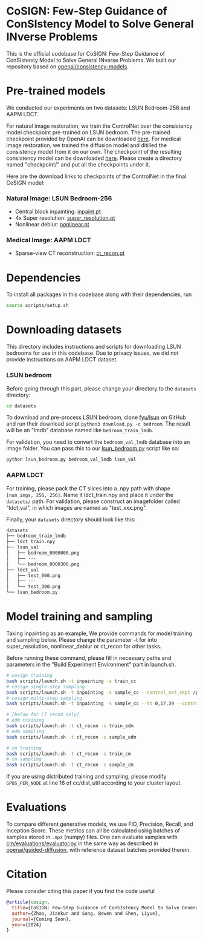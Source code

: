 # CoSIGN: Few-Step Guidance of ConSIstency Model to Solve General INverse Problems

This is the official codebase for CoSIGN: Few-Step Guidance of ConSIstency Model to Solve General INverse Problems. We built our repository based on  [openai/consistency-models](https://github.com/openai/consistency_models).

# Pre-trained models

We conducted our experiments on two datasets: LSUN Bedroom-256 and AAPM LDCT.

For natural image restoration, we train the ControlNet over the consistency model checkpoint pre-trained on LSUN bedroom. The pre-trained checkpoint provided by OpenAI can be downloaded [here](https://openaipublic.blob.core.windows.net/consistency/cd_bedroom256_lpips.pt). For medical image restoration, we trained the diffusion model and ditilled the consistency model from it on our own. The checkpoint of the resulting consistency model can be downloaded [here](https://drive.google.com/file/d/1j17aTgmfyEBqGvkgS1Yy7VAdYK8uLXDg/view?usp=sharing). Please create a directory named "checkpoint/" and put all the checkpoints under it.

Here are the download links to checkpoints of the ControlNet in the final CoSIGN model:

### Natural Image: LSUN Bedroom-256

 * Central block inpainting: [inpaint.pt](https://drive.google.com/file/d/1pgOzYEeFrzsx2RdP0uLJ8Vw7Sn1_Wjaf/view?usp=sharing)
 * 4x Super resolution: [super_resolution.pt](https://drive.google.com/file/d/1MI0F62YTfdD77d07OJoAslSY1LMiPN_U/view?usp=sharing)
 * Nonlinear deblur: [nonlinear.pt](https://drive.google.com/file/d/1aO4-RnqasbP5Y96dhRt3AgIirElAq8b5/view?usp=sharing)

### Medical Image: AAPM LDCT

 * Sparse-view CT reconstruction: [ct_recon.pt](https://drive.google.com/file/d/1rnTcR_b-S1QOWaeJ7SX60BQwvEr4fg45/view?usp=sharing)

# Dependencies

To install all packages in this codebase along with their dependencies, run
```bash
source scripts/setup.sh
```

# Downloading datasets

This directory includes instructions and scripts for downloading LSUN bedrooms for use in this codebase. Due to privacy issues, we did not provide instructions on AAPM LDCT dataset.

### LSUN bedroom

Before going through this part, please change your directory to the `datasets` directory:
```bash
cd datasets
```

To download and pre-process LSUN bedroom, clone [fyu/lsun](https://github.com/fyu/lsun) on GitHub and run their download script `python3 download.py -c bedroom`. The result will be an "lmdb" database named like `bedroom_train_lmdb`.

For validation, you need to convert the `bedroom_val_lmdb` database into an image folder. You can pass this to our [lsun_bedroom.py](lsun_bedroom.py) script like so:

```bash
python lsun_bedroom.py bedroom_val_lmdb lsun_val
```

### AAPM LDCT

For training, please pack the CT slices into a .npy path with shape `[num_imgs, 256, 256]`. Name it ldct_train.npy and place it under the `datasets/` path. For validation, please construct an imagefolder called "ldct_val", in which images are named as "test_xxx.png".

Finally, your `datasets` directory should look like this:
```bash
datasets
├── bedroom_train_lmdb
├── ldct_train.npy
├── lsun_val
│   ├── bedroom_0000000.png
│   ├── ···
│   └── bedroom_0000300.png
├── ldct_val
│   ├── test_000.png
│   ├── ···
│   └── test_300.png
└── lsun_bedroom.py
```

# Model training and sampling

Taking inpainting as an example, We provide commands for model training and sampling below. Please change the parameter -t for into super_resolution, nonlinear_deblur or ct_recon for other tasks.

Before running these command, please fill in necessary paths and parameters in the "Build Experiment Environment" part in launch.sh.

```bash
# cosign training
bash scripts/launch.sh -t inpainting -s train_cc
# cosign single-step sampling
bash scripts/launch.sh -t inpainting -s sample_cc --control_net_ckpt /path/to/ckpt
# cosign multi-step sampling
bash scripts/launch.sh -t inpainting -s sample_cc --ts 0,17,39 --control_net_ckpt /path/to/ckpt [--hard_constraint]

# [below for CT recon only]
# edm training
bash scripts/launch.sh -t ct_recon -s train_edm
# edm sampling 
bash scripts/launch.sh -t ct_recon -s sample_edm

# cm training
bash scripts/launch.sh -t ct_recon -s train_cm
# cm sampling
bash scripts/launch.sh -t ct_recon -s sample_cm
```

If you are using distributed training and sampling, please modify `GPUS_PER_NODE` at line 16 of cc/dist_util according to your cluster layout. 

# Evaluations

To compare different generative models, we use FID, Precision, Recall, and Inception Score. These metrics can all be calculated using batches of samples stored in `.npz` (numpy) files. One can evaluate samples with [cm/evaluations/evaluator.py](evaluations/evaluator.py) in the same way as described in [openai/guided-diffusion](https://github.com/openai/guided-diffusion), with reference dataset batches provided therein.

# Citation

Please consider citing this paper if you find the code useful

```bibtex
@article{cosign,
  title={CoSIGN: Few-Step Guidance of ConSIstency Model to Solve General INverse Problems},
  author={Zhao, Jiankun and Song, Bowen and Shen, Liyue},
  journal={Coming Soon},
  year={2024}
}
```
